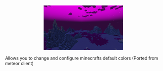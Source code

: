 <p align="center">
	<img width=256px src="GitHub/logo.png" />
</p>

Allows you to change and configure minecrafts default colors (Ported from meteor client)

